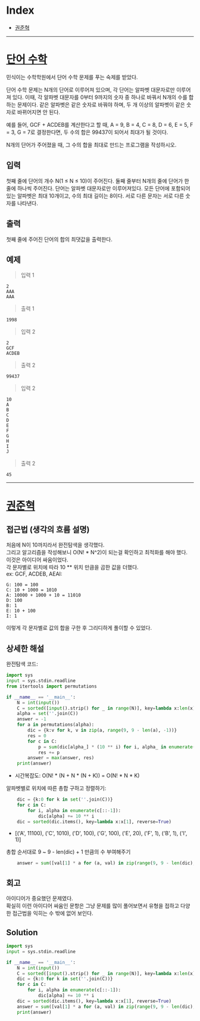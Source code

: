 # Index

+ [권준혁](#권준혁)

---

# [단어 수학](https://www.acmicpc.net/problem/1339)

민식이는 수학학원에서 단어 수학 문제를 푸는 숙제를 받았다.

단어 수학 문제는 N개의 단어로 이루어져 있으며, 각 단어는 알파벳 대문자로만 이루어져 있다. 이때, 각 알파벳 대문자를 0부터 9까지의 숫자 중 하나로 바꿔서 N개의 수를 합하는 문제이다. 같은 알파벳은 같은 숫자로 바꿔야 하며, 두 개 이상의 알파벳이 같은 숫자로 바뀌어지면 안 된다.

예를 들어, GCF + ACDEB를 계산한다고 할 때, A = 9, B = 4, C = 8, D = 6, E = 5, F = 3, G = 7로 결정한다면, 두 수의 합은 99437이 되어서 최대가 될 것이다.

N개의 단어가 주어졌을 때, 그 수의 합을 최대로 만드는 프로그램을 작성하시오.

## 입력

첫째 줄에 단어의 개수 N(1 ≤ N ≤ 10)이 주어진다. 둘째 줄부터 N개의 줄에 단어가 한 줄에 하나씩 주어진다. 단어는 알파벳 대문자로만 이루어져있다. 모든 단어에 포함되어 있는 알파벳은 최대 10개이고, 수의 최대 길이는 8이다. 서로 다른 문자는 서로 다른 숫자를 나타낸다.

## 출력

첫째 줄에 주어진 단어의 합의 최댓값을 출력한다.

## 예제

> 입력 1

```
2
AAA
AAA
```

> 출력 1

```
1998
```

> 입력 2

```
2
GCF
ACDEB
```

> 출력 2

```
99437
```

> 입력 2

```
10
A
B
C
D
E
F
G
H
I
J
```

> 출력 2

```
45
```

---

# [권준혁](https://github.com/tree-jhk)

## 접근법 (생각의 흐름 설명)

<!--문제를 풀며 생각의 흐름을 글로 작성-->
처음에 N이 10까지라서 완전탐색을 생각했다.  
그리고 알고리즘을 작성해보니 O(N! * N^2)이 되는걸 확인하고 최적화를 해야 했다.  
이것은 아이디어 싸움이었다.  
각 문자별로 위치에 따라 10 ** 위치 만큼을 곱한 값을 더했다.  
ex: GCF, ACDEB, AEAI:  
```text
G: 100 = 100
C: 10 + 1000 = 1010
A: 10000 + 1000 + 10 = 11010
D: 100
B: 1
E: 10 + 100
I: 1
```
이렇게 각 문자별로 값의 합을 구한 후 그리디하게 풀이할 수 있었다.

## 상세한 해설

<!--기술 면접을 면접관 앞에서 한다는 생각으로 설명-->
<!--시복도, 알고리즘 선택 이유 등-->
완전탐색 코드:  
```python
import sys
input = sys.stdin.readline
from itertools import permutations

if __name__ == '__main__':
    N = int(input())
    C = sorted([input().strip() for _ in range(N)], key=lambda x:len(x))
    alpha = set(''.join(C))
    answer = -1
    for a in permutations(alpha):
        dic = {k:v for k, v in zip(a, range(9, 9 - len(a), -1))}
        res = 0
        for c in C:
            p = sum(dic[alpha_] * (10 ** i) for i, alpha_ in enumerate(c[::-1]))
            res += p
        answer = max(answer, res)
    print(answer)
```
- 시간복잡도: O(N! * (N + N * (N + K)) = O(N! * N * K)

알파벳별로 위치에 따른 총합 구하고 정렬하기:
```python
    dic = {k:0 for k in set(''.join(C))}
    for c in C:
        for i, alpha in enumerate(c[::-1]):
            dic[alpha] += 10 ** i
    dic = sorted(dic.items(), key=lambda x:x[1], reverse=True)
```
- [('A', 11100), ('C', 1010), ('D', 100), ('G', 100), ('E', 20), ('F', 1), ('B', 1), ('I', 1)]

총합 순서대로 9 ~ 9 - len(dic) + 1 만큼의 수 부여해주기
```python
    answer = sum([val[1] * a for (a, val) in zip(range(9, 9 - len(dic), -1), dic)])
```

## 회고

<!--이런 유형은 이렇게 접근하면 좋겠다 (이유와 함께)-->
아이디어가 중요했던 문제였다.  
확실히 이런 아이디어 싸움인 문항은 그냥 문제를 많이 풀어보면서 유형을 접하고 다양한 접근법을 익히는 수 밖에 없어 보인다.  

## Solution

<!--전체 코드 첨부-->

```python
import sys
input = sys.stdin.readline

if __name__ == '__main__':
    N = int(input())
    C = sorted([input().strip() for _ in range(N)], key=lambda x:len(x))
    dic = {k:0 for k in set(''.join(C))}
    for c in C:
        for i, alpha in enumerate(c[::-1]):
            dic[alpha] += 10 ** i
    dic = sorted(dic.items(), key=lambda x:x[1], reverse=True)
    answer = sum([val[1] * a for (a, val) in zip(range(9, 9 - len(dic), -1), dic)])
    print(answer)
```
